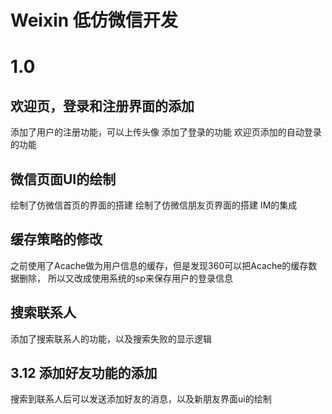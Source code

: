 # Weixin  低仿微信开发

  # 1.0

  ## 欢迎页，登录和注册界面的添加
  添加了用户的注册功能，可以上传头像
  添加了登录的功能
  欢迎页添加的自动登录的功能


  ## 微信页面UI的绘制

  绘制了仿微信首页的界面的搭建
  绘制了仿微信朋友页界面的搭建
  IM的集成

  ## 缓存策略的修改

  之前使用了Acache做为用户信息的缓存，但是发现360可以把Acache的缓存数据删除，
  所以又改成使用系统的sp来保存用户的登录信息

  ## 搜索联系人

  添加了搜索联系人的功能，以及搜索失败的显示逻辑


   ## 3.12 添加好友功能的添加

   搜索到联系人后可以发送添加好友的消息，以及新朋友界面ui的绘制





